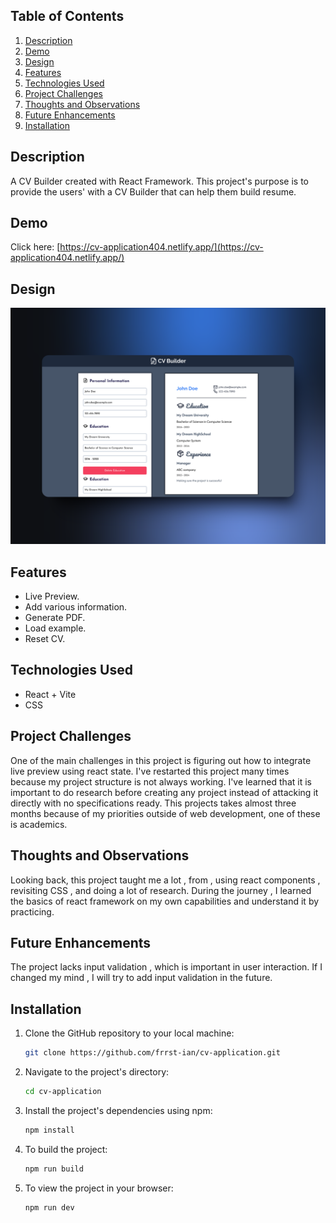 ## Table of Contents

1. [Description](#description)
1. [Demo](#demo)
1. [Design](#design)
1. [Features](#features)
1. [Technologies Used](#technologies-used)
1. [Project Challenges](#project-challenges)
1. [Thoughts and Observations](#thoughts-and-observations)
1. [Future Enhancements](#future-enhancements)
1. [Installation](#installation)

## Description

A CV Builder created with React Framework. This project's purpose is to provide the users' with a CV Builder that can help them build resume. 

## Demo

Click here: [https://cv-application404.netlify.app/](https://cv-application404.netlify.app/)

## Design

<div align='center'>
<img src='./public/ss.png' alt='Screenshot of desktop design'>
</div>

## Features

- Live Preview.
- Add various information.
- Generate PDF.
- Load example.
- Reset CV.

## Technologies Used

- React + Vite
- CSS

## Project Challenges

One of the main challenges in this project is figuring out how to integrate live preview using react state. I've restarted this project many times because my project structure is not always working. I've learned that it is important to do research before creating any project instead of attacking it directly with no specifications ready. This projects takes almost three months because of my priorities outside of web development, one of these is academics.

## Thoughts and Observations

Looking back, this project taught me a lot , from , using react components , revisiting  CSS  , and doing a lot of research. During the journey , I learned the  basics of react framework on my own capabilities and understand it by practicing.

## Future Enhancements

The project lacks input validation , which is important in user interaction. If I changed my mind , I will try to add input validation in the future.

## Installation

1. Clone the GitHub repository to your local machine:

   ```bash
   git clone https://github.com/frrst-ian/cv-application.git
   ```

2. Navigate to the project's directory:

   ```bash
   cd cv-application
   ```

3. Install the project's dependencies using npm:

   ```bash
   npm install
   ```

4. To build the project:

   ```bash
   npm run build
   ```
5. To view the project in your browser:
   ```bash
   npm run dev
   ``` 